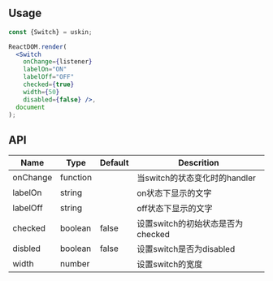 ## Usage
```jsx
const {Switch} = uskin;

ReactDOM.render(
  <Switch
    onChange={listener}
    labelOn="ON"
    labelOff="OFF"
    checked={true}
    width={50}
    disabled={false} />,
  document
);
```

## API
|Name       |Type     |Default     |Descrition                    |
|-----------|---------|------------|------------------------------|
|onChange   |function |            |当switch的状态变化时的handler     |
|labelOn    |string   |            |on状态下显示的文字                 |
|labelOff   |string   |            |off状态下显示的文字                |
|checked    |boolean  |   false    |设置switch的初始状态是否为checked   |
|disbled    |boolean  |   false    |设置switch是否为disabled         |
|width      |number   |            |设置switch的宽度                 |
